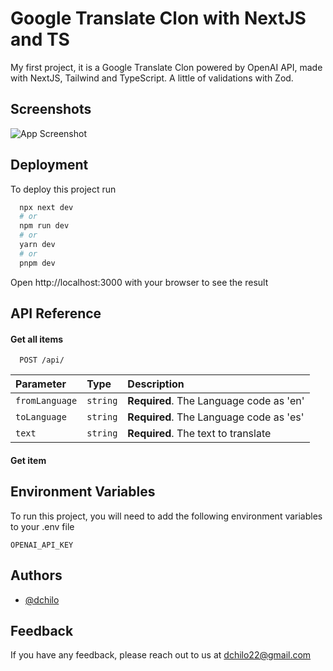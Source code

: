 
# Google Translate Clon with NextJS and TS

My first project, it is a Google Translate Clon powered by OpenAI API, made with NextJS, Tailwind and TypeScript. A little of validations with Zod.


## Screenshots

![App Screenshot](https://i.imgur.com/7qgZ7KS.png)


## Deployment

To deploy this project run

```bash
  npx next dev
  # or
  npm run dev
  # or
  yarn dev
  # or
  pnpm dev
```
Open http://localhost:3000 with your browser to see the result

## API Reference

#### Get all items

```http
  POST /api/
```

| Parameter | Type     | Description                |
| :-------- | :------- | :------------------------- |
| `fromLanguage` | `string` | **Required**. The Language code as 'en' |
| `toLanguage` | `string` | **Required**. The Language code as 'es' |
| `text` | `string` | **Required**. The text to translate |

#### Get item



## Environment Variables

To run this project, you will need to add the following environment variables to your .env file

`OPENAI_API_KEY`



## Authors

- [@dchilo](https://github.com/dchilo)


## Feedback

If you have any feedback, please reach out to us at dchilo22@gmail.com
